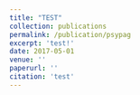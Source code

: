 ```yaml
---
title: "TEST"
collection: publications
permalink: /publication/psypag
excerpt: 'test!'
date: 2017-05-01
venue: ''
paperurl: ''
citation: 'test'
---
```

